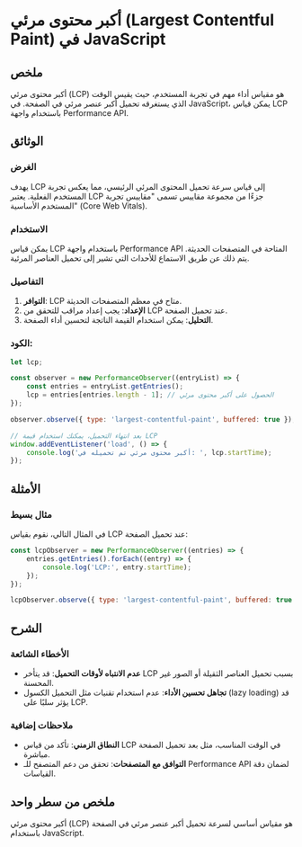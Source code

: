<!--
Meta Description: # أكبر محتوى مرئي (Largest Contentful Paint) في JavaScript ## ملخص أكبر محتوى مرئي (LCP) هو مقياس أداء مهم في تجربة المستخدم، حيث يقيس الوقت الذي يستغ...
Meta Keywords: lcp, تحميل, أكبر, مرئي, الصفحة
-->

# أكبر محتوى مرئي (Largest Contentful Paint) في JavaScript

## ملخص
أكبر محتوى مرئي (LCP) هو مقياس أداء مهم في تجربة المستخدم، حيث يقيس الوقت الذي يستغرقه تحميل أكبر عنصر مرئي في الصفحة. في JavaScript، يمكن قياس LCP باستخدام واجهة Performance API.

## الوثائق
### الغرض
يهدف LCP إلى قياس سرعة تحميل المحتوى المرئي الرئيسي، مما يعكس تجربة المستخدم الفعلية. يعتبر LCP جزءًا من مجموعة مقاييس تسمى "مقاييس تجربة المستخدم الأساسية" (Core Web Vitals).

### الاستخدام
يمكن قياس LCP باستخدام واجهة Performance API المتاحة في المتصفحات الحديثة. يتم ذلك عن طريق الاستماع للأحداث التي تشير إلى تحميل العناصر المرئية.

### التفاصيل
1. **التوافر**: LCP متاح في معظم المتصفحات الحديثة.
2. **الإعداد**: يجب إعداد مراقب للتحقق من LCP عند تحميل الصفحة.
3. **التحليل**: يمكن استخدام القيمة الناتجة لتحسين أداء الصفحة.

### الكود:
```javascript
let lcp;

const observer = new PerformanceObserver((entryList) => {
    const entries = entryList.getEntries();
    lcp = entries[entries.length - 1]; // الحصول على أكبر محتوى مرئي
});

observer.observe({ type: 'largest-contentful-paint', buffered: true });

// بعد انتهاء التحميل، يمكنك استخدام قيمة LCP
window.addEventListener('load', () => {
    console.log('أكبر محتوى مرئي تم تحميله في: ', lcp.startTime);
});
```

## الأمثلة
### مثال بسيط
في المثال التالي، نقوم بقياس LCP عند تحميل الصفحة:
```javascript
const lcpObserver = new PerformanceObserver((entries) => {
    entries.getEntries().forEach((entry) => {
        console.log('LCP:', entry.startTime);
    });
});

lcpObserver.observe({ type: 'largest-contentful-paint', buffered: true });
```

## الشرح
### الأخطاء الشائعة
- **عدم الانتباه لأوقات التحميل**: قد يتأخر LCP بسبب تحميل العناصر الثقيلة أو الصور غير المحسنة.
- **تجاهل تحسين الأداء**: عدم استخدام تقنيات مثل التحميل الكسول (lazy loading) قد يؤثر سلبًا على LCP.

### ملاحظات إضافية
- **النطاق الزمني**: تأكد من قياس LCP في الوقت المناسب، مثل بعد تحميل الصفحة مباشرة.
- **التوافق مع المتصفحات**: تحقق من دعم المتصفح للـ Performance API لضمان دقة القياسات.

## ملخص من سطر واحد
أكبر محتوى مرئي (LCP) هو مقياس أساسي لسرعة تحميل أكبر عنصر مرئي في الصفحة باستخدام JavaScript.